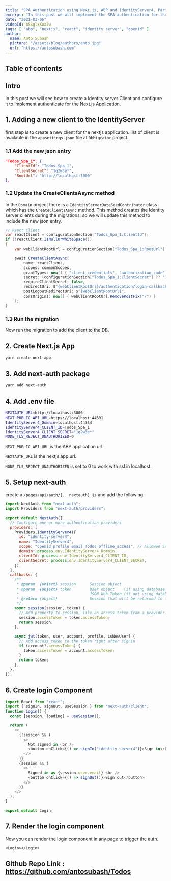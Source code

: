 ```yaml
---
title: "SPA Authentication using Next.js, ABP and IdentityServer4. Part 2"
excerpt: "In this post we will implement the SPA authentication for the Nexjs.js app as the frontend and ABP with IdentityServer as Backend"
date: "2021-03-06"
videoId: b5SglxXoa7w
tags: [ "abp", "nextjs", "react", "identity server", "openid" ]
author:
  name: Anto Subash
  picture: "/assets/blog/authors/anto.jpg"
  url: "https://antosubash.com"
---
```

## Table of contents

## Intro

In this post we will see how to create a Identity server Client and configure it to implement authenticate for the Next.js Application.

## 1. Adding a new client to the IdentityServer

first step is to create a new client for the nextjs application. list of client is available in the `appsettings.json` file at `DbMigrator` project.

### 1.1 Add the new json entry

```json
"Todos_Spa_1": {
    "ClientId": "Todos_Spa_1",
    "ClientSecret": "1q2w3e*",
    "RootUrl": "http://localhost:3000"
},
```

### 1.2 Update the CreateClientsAsync method

In the `Domain` project there is a `IdentityServerDataSeedContributor` class which has the `CreateClientsAsync` method. This method creates the Identity server clients during the migrations. so we will update this method to include the new json entry.

```cs
// React Client
var reactClient = configurationSection["Todos_Spa_1:ClientId"];
if (!reactClient.IsNullOrWhiteSpace())
{
    var webClientRootUrl = configurationSection["Todos_Spa_1:RootUrl"]?.TrimEnd('/');

    await CreateClientAsync(
        name: reactClient,
        scopes: commonScopes,
        grantTypes: new[] { "client_credentials", "authorization_code" },
        secret: (configurationSection["Todos_Spa_1:ClientSecret"] ?? "1q2w3e*").Sha256(),
        requireClientSecret: false,
        redirectUri: $"{webClientRootUrl}/authentication/login-callback/identity-server4",
        postLogoutRedirectUri: $"{webClientRootUrl}",
        corsOrigins: new[] { webClientRootUrl.RemovePostFix("/") }
    );
}
```

### 1.3 Run the migration

Now run the migration to add the client to the DB.

## 2. Create Next.js App

```bash
yarn create next-app
```

## 3. Add next-auth package

```bash
yarn add next-auth
```

## 4. Add .env file

```bash
NEXTAUTH_URL=http://localhost:3000
NEXT_PUBLIC_API_URL=https://localhost:44391
IdentityServer4_Domain=localhost:44354
IdentityServer4_CLIENT_ID=Todos_Spa_1
IdentityServer4_CLIENT_SECRET="1q2w3e*"
NODE_TLS_REJECT_UNAUTHORIZED=0
```

`NEXT_PUBLIC_API_URL` is the ABP application url.

`NEXTAUTH_URL` is the nextjs app url.

`NODE_TLS_REJECT_UNAUTHORIZED` is set to 0 to work with ssl in localhost.

## 5. Setup next-auth

create a `/pages/api/auth/[...nextauth].js` and add the following

```js
import NextAuth from "next-auth";
import Providers from "next-auth/providers";

export default NextAuth({
  // Configure one or more authentication providers
  providers: [
    Providers.IdentityServer4({
      id: "identity-server4",
      name: "IdentityServer4",
      scope: "openid profile email Todos offline_access", // Allowed Scopes
      domain: process.env.IdentityServer4_Domain,
      clientId: process.env.IdentityServer4_CLIENT_ID,
      clientSecret: process.env.IdentityServer4_CLIENT_SECRET,
    }),
  ],
  callbacks: {
    /**
     * @param  {object} session      Session object
     * @param  {object} token        User object    (if using database sessions)
     *                               JSON Web Token (if not using database sessions)
     * @return {object}              Session that will be returned to the client
     */
    async session(session, token) {
      // Add property to session, like an access_token from a provider.
      session.accessToken = token.accessToken;
      return session;
    },

    async jwt(token, user, account, profile, isNewUser) {
      // Add access_token to the token right after signin
      if (account?.accessToken) {
        token.accessToken = account.accessToken;
      }
      return token;
    },
  },
});
```

## 6. Create login Component

```js
import React from "react";
import { signIn, signOut, useSession } from "next-auth/client";
function Login() {
  const [session, loading] = useSession();

  return (
    <>
      {!session && (
        <>
          Not signed in <br />
          <button onClick={() => signIn("identity-server4")}>Sign in</button>
        </>
      )}
      {session && (
        <>
          Signed in as {session.user.email} <br />
          <button onClick={() => signOut()}>Sign out</button>
        </>
      )}
    </>
  );
}

export default Login;
```

## 7. Render the login component

Now you can render the login component in any page to trigger the auth.

`<Login></Login>`

## Github Repo Link : <https://github.com/antosubash/Todos>
